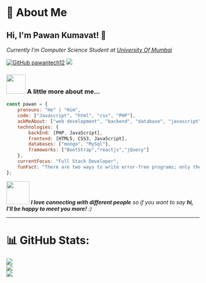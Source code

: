 # 🚀 About Me

## Hi, I'm Pawan Kumavat! 👋
<p><em>Currently I'm Computer Science Student at <a href="https://mu.ac.in/">University Of Mumbai</a></em></p>

[![GitHub pawantech12](https://img.shields.io/github/followers/pawantech12?label=follow&style=social)](https://github.com/pawantech12)
[![](https://visitcount.itsvg.in/api?id=pawantech12&icon=0&color=0)](https://visitcount.itsvg.in)


### <img src="https://media.giphy.com/media/VgCDAzcKvsR6OM0uWg/giphy.gif" width="50"> A little more about me...  

```javascript
const pawan = {
    pronouns: "He" | "Him",
    code: ["Javascript", "html", "css", "PHP"],
    askMeAbout: ["web development", "backend", "database", "javascript"],
    technologies: {
        backEnd: [PHP, JavaScript],
        frontend: [HTML5, CSS3, JavaScript],
        databases: ["mongo", "MySql"],
        frameworks: ["BootStrap","reactjs","jQuery"]
    },
    currentFocus: "Full Stack Developer",
    funFact: "There are two ways to write error-free programs; only the third one works"
};
```

<img src="https://media.giphy.com/media/LnQjpWaON8nhr21vNW/giphy.gif" width="60"> <em><b>I love connecting with different people</b> so if you want to say <b>hi, I'll be happy to meet you more!</b> :)</em>

---

# 📊 GitHub Stats:
![](https://github-readme-stats.vercel.app/api?username=pawantech12&theme=dark&hide_border=false&include_all_commits=false&count_private=false)<br/>
![](https://github-readme-streak-stats.herokuapp.com/?user=pawantech12&theme=dark&hide_border=false)<br/>
![](https://github-readme-stats.vercel.app/api/top-langs/?username=pawantech12&theme=dark&hide_border=false&include_all_commits=false&count_private=false&layout=compact)
